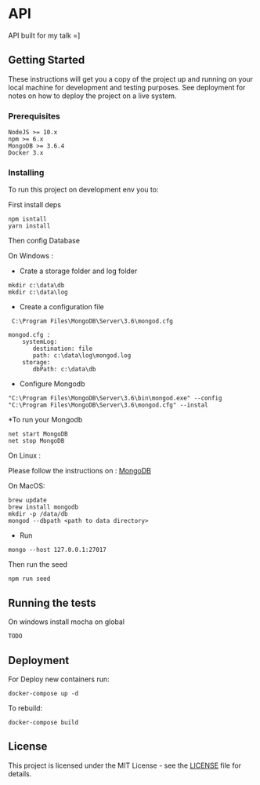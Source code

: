 # API

API built for my talk =]

## Getting Started

These instructions will get you a copy of the project up and running on your local machine for development and testing purposes. See deployment for notes on how to deploy the project on a live system.

### Prerequisites

```
NodeJS >= 10.x
npm >= 6.x
MongoDB >= 3.6.4
Docker 3.x
```

### Installing

To run this project on development env you to: 

First install deps

```
npm isntall 
yarn install
```

Then config Database

On Windows : 

* Crate a storage folder and log folder

```
mkdir c:\data\db
mkdir c:\data\log
```

* Create a configuration file

```
 C:\Program Files\MongoDB\Server\3.6\mongod.cfg

mongod.cfg : 
    systemLog:
       destination: file
       path: c:\data\log\mongod.log
    storage:
       dbPath: c:\data\db
```

* Configure Mongodb

```
"C:\Program Files\MongoDB\Server\3.6\bin\mongod.exe" --config "C:\Program Files\MongoDB\Server\3.6\mongod.cfg" --instal
```

*To run your Mongodb 

```
net start MongoDB
net stop MongoDB
```

On Linux : 

Please follow the instructions on : [MongoDB](https://docs.mongodb.com/manual/administration/install-on-linux/)

On MacOS:

```
brew update
brew install mongodb
mkdir -p /data/db
mongod --dbpath <path to data directory>
```

* Run

``` 
mongo --host 127.0.0.1:27017
```

Then run the seed

```
npm run seed
```


## Running the tests

On windows install mocha on global

```
TODO
```

## Deployment

For Deploy new containers run: 
```
docker-compose up -d 
```

To rebuild:

```
docker-compose build 

```

## License

This project is licensed under the MIT License - see the [LICENSE](LICENSE) file for details.
